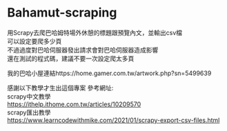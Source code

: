 # Bahamut-scraping
用Scrapy去爬巴哈姆特場外休憩的標題跟預覽內文，並輸出csv檔<br />
可以設定要爬多少頁<br />
不過過度對巴哈伺服器發出請求會對巴哈伺服器造成影響<br />
還在測試的程式碼，建議不要一次設定爬太多頁<br />

我的巴哈小屋連結https://home.gamer.com.tw/artwork.php?sn=5499639<br />

感謝以下教學才生出這個專案
參考網址:<br />
scrapy中文教學<br />
https://ithelp.ithome.com.tw/articles/10209570<br />
scrapy匯出教學<br />
https://www.learncodewithmike.com/2021/01/scrapy-export-csv-files.html<br />
